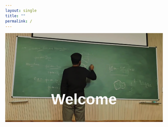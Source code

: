 ```yaml
---
layout: single
title: ""
permalink: /
---
```


<div style="position: relative; text-align: center; color: white;">
  <img src="/assets/images/welcome.jpg" alt="welcome Image" style="width: 100%; height: auto; max-height: 90vh; object-fit: cover; filter: brightness(70%);">

  <h1 style="
      position: absolute;
      top: 50%;
      left: 50%;
      transform: translate(-50%, -50%);
      font-size: 3rem;
      font-weight: bold;
      color: white;
      font-family: Arial, sans-serif;
  ">Welcome</h1>
</div>
